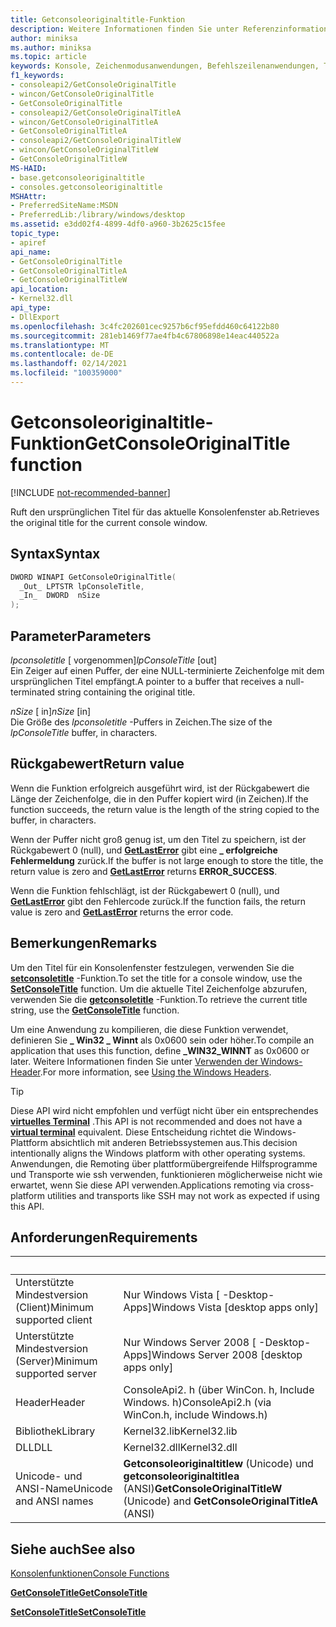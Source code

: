 ```yaml
---
title: Getconsoleoriginaltitle-Funktion
description: Weitere Informationen finden Sie unter Referenzinformationen zur getconsoleoriginaltitle-Funktion, die den ursprünglichen Titel für das aktuelle Konsolenfenster abruft.
author: miniksa
ms.author: miniksa
ms.topic: article
keywords: Konsole, Zeichenmodusanwendungen, Befehlszeilenanwendungen, Terminalanwendungen, Konsolen-API
f1_keywords:
- consoleapi2/GetConsoleOriginalTitle
- wincon/GetConsoleOriginalTitle
- GetConsoleOriginalTitle
- consoleapi2/GetConsoleOriginalTitleA
- wincon/GetConsoleOriginalTitleA
- GetConsoleOriginalTitleA
- consoleapi2/GetConsoleOriginalTitleW
- wincon/GetConsoleOriginalTitleW
- GetConsoleOriginalTitleW
MS-HAID:
- base.getconsoleoriginaltitle
- consoles.getconsoleoriginaltitle
MSHAttr:
- PreferredSiteName:MSDN
- PreferredLib:/library/windows/desktop
ms.assetid: e3dd02f4-4899-4df0-a960-3b2625c15fee
topic_type:
- apiref
api_name:
- GetConsoleOriginalTitle
- GetConsoleOriginalTitleA
- GetConsoleOriginalTitleW
api_location:
- Kernel32.dll
api_type:
- DllExport
ms.openlocfilehash: 3c4fc202601cec9257b6cf95efdd460c64122b80
ms.sourcegitcommit: 281eb1469f77ae4fb4c67806898e14eac440522a
ms.translationtype: MT
ms.contentlocale: de-DE
ms.lasthandoff: 02/14/2021
ms.locfileid: "100359000"
---
```

# <a name="getconsoleoriginaltitle-function"></a><span data-ttu-id="f609c-104">Getconsoleoriginaltitle-Funktion</span><span class="sxs-lookup"><span data-stu-id="f609c-104">GetConsoleOriginalTitle function</span></span>

[!INCLUDE [not-recommended-banner](./includes/not-recommended-banner.md)]

<span data-ttu-id="f609c-105">Ruft den ursprünglichen Titel für das aktuelle Konsolenfenster ab.</span><span class="sxs-lookup"><span data-stu-id="f609c-105">Retrieves the original title for the current console window.</span></span>

## <a name="syntax"></a><span data-ttu-id="f609c-106">Syntax</span><span class="sxs-lookup"><span data-stu-id="f609c-106">Syntax</span></span>

```C
DWORD WINAPI GetConsoleOriginalTitle(
  _Out_ LPTSTR lpConsoleTitle,
  _In_  DWORD  nSize
);
```

## <a name="parameters"></a><span data-ttu-id="f609c-107">Parameter</span><span class="sxs-lookup"><span data-stu-id="f609c-107">Parameters</span></span>

<span data-ttu-id="f609c-108">*lpconsoletitle* \[ vorgenommen\]</span><span class="sxs-lookup"><span data-stu-id="f609c-108">*lpConsoleTitle* \[out\]</span></span>  
<span data-ttu-id="f609c-109">Ein Zeiger auf einen Puffer, der eine NULL-terminierte Zeichenfolge mit dem ursprünglichen Titel empfängt.</span><span class="sxs-lookup"><span data-stu-id="f609c-109">A pointer to a buffer that receives a null-terminated string containing the original title.</span></span>

<span data-ttu-id="f609c-110">*nSize* \[ in\]</span><span class="sxs-lookup"><span data-stu-id="f609c-110">*nSize* \[in\]</span></span>  
<span data-ttu-id="f609c-111">Die Größe des *lpconsoletitle* -Puffers in Zeichen.</span><span class="sxs-lookup"><span data-stu-id="f609c-111">The size of the *lpConsoleTitle* buffer, in characters.</span></span>

## <a name="return-value"></a><span data-ttu-id="f609c-112">Rückgabewert</span><span class="sxs-lookup"><span data-stu-id="f609c-112">Return value</span></span>

<span data-ttu-id="f609c-113">Wenn die Funktion erfolgreich ausgeführt wird, ist der Rückgabewert die Länge der Zeichenfolge, die in den Puffer kopiert wird (in Zeichen).</span><span class="sxs-lookup"><span data-stu-id="f609c-113">If the function succeeds, the return value is the length of the string copied to the buffer, in characters.</span></span>

<span data-ttu-id="f609c-114">Wenn der Puffer nicht groß genug ist, um den Titel zu speichern, ist der Rückgabewert 0 (null), und [**GetLastError**](/windows/win32/api/errhandlingapi/nf-errhandlingapi-getlasterror) gibt eine **\_ erfolgreiche Fehlermeldung** zurück.</span><span class="sxs-lookup"><span data-stu-id="f609c-114">If the buffer is not large enough to store the title, the return value is zero and [**GetLastError**](/windows/win32/api/errhandlingapi/nf-errhandlingapi-getlasterror) returns **ERROR\_SUCCESS**.</span></span>

<span data-ttu-id="f609c-115">Wenn die Funktion fehlschlägt, ist der Rückgabewert 0 (null), und [**GetLastError**](/windows/win32/api/errhandlingapi/nf-errhandlingapi-getlasterror) gibt den Fehlercode zurück.</span><span class="sxs-lookup"><span data-stu-id="f609c-115">If the function fails, the return value is zero and [**GetLastError**](/windows/win32/api/errhandlingapi/nf-errhandlingapi-getlasterror) returns the error code.</span></span>

## <a name="remarks"></a><span data-ttu-id="f609c-116">Bemerkungen</span><span class="sxs-lookup"><span data-stu-id="f609c-116">Remarks</span></span>

<span data-ttu-id="f609c-117">Um den Titel für ein Konsolenfenster festzulegen, verwenden Sie die [**setconsoletitle**](setconsoletitle.md) -Funktion.</span><span class="sxs-lookup"><span data-stu-id="f609c-117">To set the title for a console window, use the [**SetConsoleTitle**](setconsoletitle.md) function.</span></span> <span data-ttu-id="f609c-118">Um die aktuelle Titel Zeichenfolge abzurufen, verwenden Sie die [**getconsoletitle**](getconsoletitle.md) -Funktion.</span><span class="sxs-lookup"><span data-stu-id="f609c-118">To retrieve the current title string, use the [**GetConsoleTitle**](getconsoletitle.md) function.</span></span>

<span data-ttu-id="f609c-119">Um eine Anwendung zu kompilieren, die diese Funktion verwendet, definieren Sie **\_ Win32 \_ Winnt** als 0x0600 sein oder höher.</span><span class="sxs-lookup"><span data-stu-id="f609c-119">To compile an application that uses this function, define **\_WIN32\_WINNT** as 0x0600 or later.</span></span> <span data-ttu-id="f609c-120">Weitere Informationen finden Sie unter [Verwenden der Windows-Header](/windows/win32/winprog/using-the-windows-headers).</span><span class="sxs-lookup"><span data-stu-id="f609c-120">For more information, see [Using the Windows Headers](/windows/win32/winprog/using-the-windows-headers).</span></span>

> [!TIP]
> <span data-ttu-id="f609c-121">Diese API wird nicht empfohlen und verfügt nicht über ein entsprechendes **[virtuelles Terminal](console-virtual-terminal-sequences.md)** .</span><span class="sxs-lookup"><span data-stu-id="f609c-121">This API is not recommended and does not have a **[virtual terminal](console-virtual-terminal-sequences.md)** equivalent.</span></span> <span data-ttu-id="f609c-122">Diese Entscheidung richtet die Windows-Plattform absichtlich mit anderen Betriebssystemen aus.</span><span class="sxs-lookup"><span data-stu-id="f609c-122">This decision intentionally aligns the Windows platform with other operating systems.</span></span> <span data-ttu-id="f609c-123">Anwendungen, die Remoting über plattformübergreifende Hilfsprogramme und Transporte wie ssh verwenden, funktionieren möglicherweise nicht wie erwartet, wenn Sie diese API verwenden.</span><span class="sxs-lookup"><span data-stu-id="f609c-123">Applications remoting via cross-platform utilities and transports like SSH may not work as expected if using this API.</span></span>

## <a name="requirements"></a><span data-ttu-id="f609c-124">Anforderungen</span><span class="sxs-lookup"><span data-stu-id="f609c-124">Requirements</span></span>

| &nbsp; | &nbsp; |
|-|-|
| <span data-ttu-id="f609c-125">Unterstützte Mindestversion (Client)</span><span class="sxs-lookup"><span data-stu-id="f609c-125">Minimum supported client</span></span> | <span data-ttu-id="f609c-126">Nur Windows Vista \[ -Desktop-Apps\]</span><span class="sxs-lookup"><span data-stu-id="f609c-126">Windows Vista \[desktop apps only\]</span></span> |
| <span data-ttu-id="f609c-127">Unterstützte Mindestversion (Server)</span><span class="sxs-lookup"><span data-stu-id="f609c-127">Minimum supported server</span></span> | <span data-ttu-id="f609c-128">Nur Windows Server 2008 \[ -Desktop-Apps\]</span><span class="sxs-lookup"><span data-stu-id="f609c-128">Windows Server 2008 \[desktop apps only\]</span></span> |
| <span data-ttu-id="f609c-129">Header</span><span class="sxs-lookup"><span data-stu-id="f609c-129">Header</span></span> | <span data-ttu-id="f609c-130">ConsoleApi2. h (über WinCon. h, Include Windows. h)</span><span class="sxs-lookup"><span data-stu-id="f609c-130">ConsoleApi2.h (via WinCon.h, include Windows.h)</span></span> |
| <span data-ttu-id="f609c-131">Bibliothek</span><span class="sxs-lookup"><span data-stu-id="f609c-131">Library</span></span> | <span data-ttu-id="f609c-132">Kernel32.lib</span><span class="sxs-lookup"><span data-stu-id="f609c-132">Kernel32.lib</span></span> |
| <span data-ttu-id="f609c-133">DLL</span><span class="sxs-lookup"><span data-stu-id="f609c-133">DLL</span></span> | <span data-ttu-id="f609c-134">Kernel32.dll</span><span class="sxs-lookup"><span data-stu-id="f609c-134">Kernel32.dll</span></span> |
| <span data-ttu-id="f609c-135">Unicode- und ANSI-Name</span><span class="sxs-lookup"><span data-stu-id="f609c-135">Unicode and ANSI names</span></span> | <span data-ttu-id="f609c-136">**Getconsoleoriginaltitlew** (Unicode) und **getconsoleoriginaltitlea** (ANSI)</span><span class="sxs-lookup"><span data-stu-id="f609c-136">**GetConsoleOriginalTitleW** (Unicode) and **GetConsoleOriginalTitleA** (ANSI)</span></span> |

## <a name="see-also"></a><span data-ttu-id="f609c-137">Siehe auch</span><span class="sxs-lookup"><span data-stu-id="f609c-137">See also</span></span>

[<span data-ttu-id="f609c-138">Konsolenfunktionen</span><span class="sxs-lookup"><span data-stu-id="f609c-138">Console Functions</span></span>](console-functions.md)

[<span data-ttu-id="f609c-139">**GetConsoleTitle**</span><span class="sxs-lookup"><span data-stu-id="f609c-139">**GetConsoleTitle**</span></span>](getconsoletitle.md)

[<span data-ttu-id="f609c-140">**SetConsoleTitle**</span><span class="sxs-lookup"><span data-stu-id="f609c-140">**SetConsoleTitle**</span></span>](setconsoletitle.md)